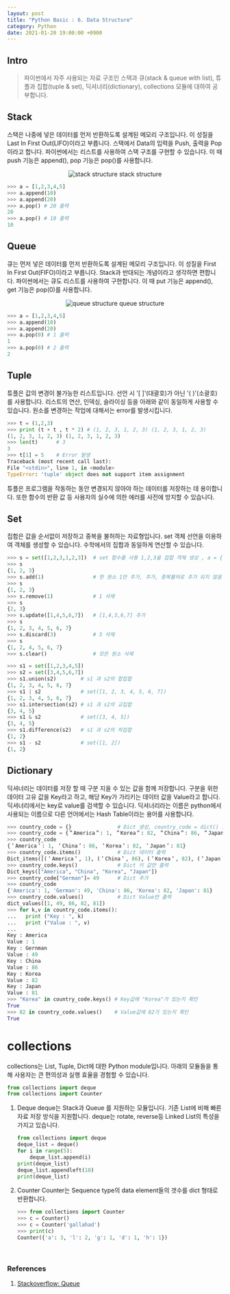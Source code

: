 ```yaml
---
layout: post
title: "Python Basic : 6. Data Structure"
category: Python
date: 2021-01-20 19:00:00 +0900
---
```

## Intro
>파이썬에서 자주 사용되는 자료 구조인 스택과 큐(stack & queue with list), 튜플과 집합(tuple & set), 딕셔너리(dictionary), collections 모듈에 대하여 공부합니다.

## Stack
스택은 나중에 넣은 데이터를 먼저 반환하도록 설계된 메모리 구조입니다. 이 성질을 Last In First Out(LIFO)이라고 부릅니다. 스택에서 Data의 입력을 Push, 출력을 Pop이라고 합니다. 파이썬에서는 리스트를 사용하여 스택 구조를 구현할 수 있습니다. 이 때 push 기능은 append(), pop 기능은 pop()를 사용합니다.

<p align="center">
  <img src="https://user-images.githubusercontent.com/77161691/107361457-c0a08880-6b1a-11eb-85b1-e5bc8126e848.png" alt="stack structure"/>
   stack structure
</p>

```python
>>> a = [1,2,3,4,5]
>>> a.append(10)
>>> a.append(20)
>>> a.pop() # 20 출력
20
>>> a.pop() # 10 출력
10
```

## Queue
큐는 먼저 넣은 데이터를 먼저 반환하도록 설계된 메모리 구조입니다. 이 성질을 First In First Out(FIFO)이라고 부릅니다. Stack과 반대되는 개념이라고 생각하면 편합니다. 파이썬에서는 큐도 리스트를 사용하여 구현합니다. 이 때 put 기능은 append(), get 기능은 pop(0)를 사용합니다.

<p align="center">
  <img src="https://user-images.githubusercontent.com/77161691/107361673-170dc700-6b1b-11eb-8ba7-97966bb99ce5.png" alt="queue structure"/>
   queue structure
</p>

```python
>>> a = [1,2,3,4,5]
>>> a.append(10)
>>> a.append(20)
>>> a.pop(0) # 1 출력
1
>>> a.pop(0) # 2 출력
2
```

## Tuple
튜플은 값의 변경이 불가능한 리스트입니다. 선언 시 '[ ]'(대괄호)가 아닌 '( )'(소괄호)를 사용합니다. 리스트의 연산, 인덱싱, 슬라이싱 등을 아래와 같이 동일하게 사용할 수 있습니다. 원소를 변경하는 작업에 대해서는 error를 발생시킵니다.
```python
>>> t = (1,2,3)
>>> print (t + t , t * 2) # (1, 2, 3, 1, 2, 3) (1, 2, 3, 1, 2, 3)
(1, 2, 3, 1, 2, 3) (1, 2, 3, 1, 2, 3)
>>> len(t)      # 3
3
>>> t[1] = 5    # Error 발생
Traceback (most recent call last):
File "<stdin>", line 1, in <module>
TypeError: 'tuple' object does not support item assignment
```

튜플은 프로그램을 작동하는 동안 변경되지 않아야 하는 데이터를 저장하는 데 용이합니다. 또한 함수의 반환 값 등 사용자의 실수에 의한 에러를 사전에 방지할 수 있습니다.

## Set
집합은 값을 순서없이 저장하고 중복을 불허하는 자료형입니다. set 객체 선언을 이용하여 객체를 생성할 수 있습니다. 수학에서의 집합과 동일하게 연산할 수 있습니다.
```python
>>> s = set([1,2,3,1,2,3])  # set 함수를 사용 1,2,3을 집합 객체 생성 , a = {1,2,3,4,5} 도 가능
>>> s
{1, 2, 3}
>>> s.add(1)                # 한 원소 1만 추가, 추가, 중복불허로 추가 되지 않음
>>> s
{1, 2, 3}
>>> s.remove(1)             # 1 삭제
>>> s
{2, 3}
>>> s.update([1,4,5,6,7])   # [1,4,5,6,7] 추가
>>> s
{1, 2, 3, 4, 5, 6, 7}
>>> s.discard(3)            # 3 삭제
>>> s
{1, 2, 4, 5, 6, 7}
>>> s.clear()               # 모든 원소 삭제
```

```python
>>> s1 = set([1,2,3,4,5])
>>> s2 = set([3,4,5,6,7])
>>> s1.union(s2)        # s1 과 s2의 합집합
{1, 2, 3, 4, 5, 6, 7}
>>> s1 | s2             # set([1, 2, 3, 4, 5, 6, 7])
{1, 2, 3, 4, 5, 6, 7}
>>> s1.intersection(s2) # s1 과 s2의 교집합
{3, 4, 5}
>>> s1 & s2             # set([3, 4, 5])
{3, 4, 5}
>>> s1.difference(s2)   # s1 과 s2의 차집합
{1, 2}
>>> s1 - s2             # set([1, 2])
{1, 2}
```

## Dictionary
딕셔너리는 데이터를 저장 할 때 구분 지을 수 있는 값을 함께 저장합니다. 구분을 위한 데이터 고유 값을 Key라고 하고, 해당 Key가 가리키는 데이터 값을 Value라고 합니다. 딕셔너리에서는 key로 value를 검색할 수 있습니다. 딕셔너리라는 이름은 python에서 사용되는 이름으로 다른 언어에서는 Hash Table이라는 용어를 사용합니다.
```python
>>> country_code = {}               # Dict 생성, country_code = dict() 도 가능
>>> country_code = {＂America＂: 1, ＂Korea＂: 82, ＂China＂: 86, ＂Japan＂: 81}
>>> country_code
{＇America＇: 1, ＇China＇: 86, ＇Korea＇: 82, ＇Japan＇: 81}
>>> country_code.items()            # Dict 데이터 출력
Dict_items([(＇America＇, 1), (＇China＇, 86), (＇Korea＇, 82), (＇Japan＇, 81)])
>>> country_code.keys()             # Dict 키 값만 출력
Dict_keys(["America", "China", "Korea", "Japan"])
>>> country_code["German"]= 49      # Dict 추가
>>> country_code
{'America': 1, 'German': 49, 'China': 86, 'Korea': 82, 'Japan': 81}
>>> country_code.values()           # Dict Value만 출력
dict_values([1, 49, 86, 82, 81])
>>> for k,v in country_code.items():
...   print ("Key : ", k)
...   print ("Value : ", v)
...
Key : America
Value : 1
Key : Gernman
Value : 49
Key : China
Value : 86
Key : Korea
Value : 82
Key : Japan
Value : 81
>>> "Korea" in country_code.keys() # Key값에 "Korea"가 있는지 확인
True
>>> 82 in country_code.values()    # Value값에 82가 있는지 확인
True
```

# collections
collections는 List, Tuple, Dict에 대한 Python module입니다. 아래의 모듈들을 통해 사용자는 큰 편의성과 실행 효율을 경험할 수 있습니다.
```python
from collections import deque
from collections import Counter
```

1. Deque
    deque는 Stack과 Queue 를 지원하는 모듈입니다. 기존 List에 비해 빠른 자료 저장 방식을 지원합니다. deque는 rotate, reverse등 Linked List의 특성을 가지고 있습니다.
    ```python
    from collections import deque
    deque_list = deque()
    for i in range(5):
        deque_list.append(i)
    print(deque_list)
    deque_list.appendleft(10)
    print(deque_list)
    ```

2. Counter
    Counter는 Sequence type의 data element들의 갯수를 dict 형태로 반환합니다.
    ```python
    >>> from collections import Counter
    >>> c = Counter()
    >>> c = Counter('gallahad')
    >>> print(c)
    Counter({'a': 3, 'l': 2, 'g': 1, 'd': 1, 'h': 1})
    ```

<br/>

### References
1. [Stackoverflow: Queue](https://stackoverflow.com/questions/63113107/queue-enqueue-vs-dequeue-fill-out-table-shift-needed)
